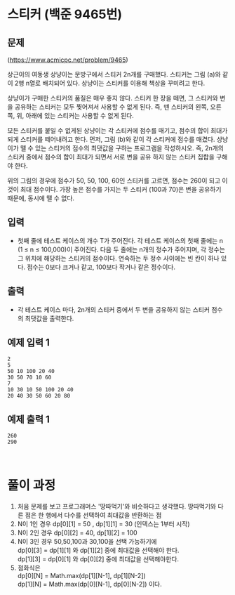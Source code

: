 # 스티커  (백준 9465번)

## 문제
(https://www.acmicpc.net/problem/9465)

상근이의 여동생 상냥이는 문방구에서 스티커 2n개를 구매했다. 스티커는 그림 (a)와 같이 2행 n열로 배치되어 있다. 상냥이는 스티커를 이용해 책상을 꾸미려고 한다.

상냥이가 구매한 스티커의 품질은 매우 좋지 않다. 스티커 한 장을 떼면, 그 스티커와 변을 공유하는 스티커는 모두 찢어져서 사용할 수 없게 된다. 즉, 뗀 스티커의 왼쪽, 오른쪽, 위, 아래에 있는 스티커는 사용할 수 없게 된다.

모든 스티커를 붙일 수 없게된 상냥이는 각 스티커에 점수를 매기고, 점수의 합이 최대가 되게 스티커를 떼어내려고 한다. 먼저, 그림 (b)와 같이 각 스티커에 점수를 매겼다. 상냥이가 뗄 수 있는 스티커의 점수의 최댓값을 구하는 프로그램을 작성하시오. 즉, 2n개의 스티커 중에서 점수의 합이 최대가 되면서 서로 변을 공유 하지 않는 스티커 집합을 구해야 한다.

위의 그림의 경우에 점수가 50, 50, 100, 60인 스티커를 고르면, 점수는 260이 되고 이 것이 최대 점수이다. 가장 높은 점수를 가지는 두 스티커 (100과 70)은 변을 공유하기 때문에, 동시에 뗄 수 없다.

## 입력
- 첫째 줄에 테스트 케이스의 개수 T가 주어진다. 
각 테스트 케이스의 첫째 줄에는 n (1 ≤ n ≤ 100,000)이 주어진다. 다음 두 줄에는 n개의 정수가 주어지며, 각 정수는 그 위치에 해당하는 스티커의 점수이다. 
연속하는 두 정수 사이에는 빈 칸이 하나 있다. 점수는 0보다 크거나 같고, 100보다 작거나 같은 정수이다. 

## 출력
- 각 테스트 케이스 마다, 2n개의 스티커 중에서 두 변을 공유하지 않는 스티커 점수의 최댓값을 출력한다.

## 예제 입력 1
```
2
5
50 10 100 20 40
30 50 70 10 60
7
10 30 10 50 100 20 40
20 40 30 50 60 20 80
```
## 예제 출력 1
```
260
290
```

<br>

# 풀이 과정
1. 처음 문제를 보고 프로그래머스 '땅따먹기'와 비슷하다고 생각했다. 땅따먹기와 다른 점은 한 행에서 다수를 선택하여 최대값을 반환하는 점
2. N이 1인 경우 dp[0][1] = 50 , dp[1][1] = 30 (인덱스는 1부터 시작)
3. N이 2인 경우 dp[0][2] = 40, dp[1][2] = 100
4. N이 3인 경우 50,50,100과 30,100을 선택 가능하기에 <br>
   dp[0][3] = dp[1][1] 와 dp[1][2] 중에 최대값을 선택해야 한다. <br>
   dp[1][3] = dp[0][1] 와 dp[0][2] 중에 최대값을 선택해야한다.
5. 점화식은 <br>
   dp[0][N] = Math.max(dp[1][N-1], dp[1][N-2]) <br>
   dp[1][N] = Math.max(dp[0][N-1], dp[0][N-2]) 이다.
